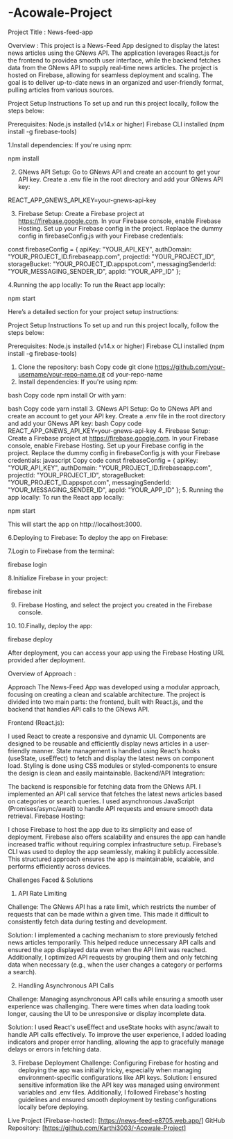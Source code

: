 # -Acowale-Project

Project Title : News-feed-app

Overview : This project is a News-Feed App designed to display the latest news articles using the GNews API. The application leverages React.js for the frontend to providea smooth user interface,
while the backend fetches data from the GNews API to supply real-time news articles. The project is hosted on Firebase, allowing for seamless deployment and scaling. 
The goal is to deliver up-to-date news in an organized and user-friendly format, pulling articles from various sources.

Project Setup Instructions
To set up and run this project locally, follow the steps below:

Prerequisites:
Node.js installed (v14.x or higher)
Firebase CLI installed (npm install -g firebase-tools)

1.Install dependencies:
If you're using npm:

npm install

2. GNews API Setup:
Go to GNews API and create an account to get your API key.
Create a .env file in the root directory and add your GNews API key:

REACT_APP_GNEWS_API_KEY=your-gnews-api-key

3. Firebase Setup:
Create a Firebase project at https://firebase.google.com.
In your Firebase console, enable Firebase Hosting.
Set up your Firebase config in the project. Replace the dummy config in firebaseConfig.js with your Firebase credentials:

const firebaseConfig = {
  apiKey: "YOUR_API_KEY",
  authDomain: "YOUR_PROJECT_ID.firebaseapp.com",
  projectId: "YOUR_PROJECT_ID",
  storageBucket: "YOUR_PROJECT_ID.appspot.com",
  messagingSenderId: "YOUR_MESSAGING_SENDER_ID",
  appId: "YOUR_APP_ID"
};

4.Running the app locally:
To run the React app locally:

npm start


Here’s a detailed section for your project setup instructions:

Project Setup Instructions
To set up and run this project locally, follow the steps below:

Prerequisites:
Node.js installed (v14.x or higher)
Firebase CLI installed (npm install -g firebase-tools)
1. Clone the repository:
bash
Copy code
git clone https://github.com/your-username/your-repo-name.git
cd your-repo-name
2. Install dependencies:
If you're using npm:

bash
Copy code
npm install
Or with yarn:

bash
Copy code
yarn install
3. GNews API Setup:
Go to GNews API and create an account to get your API key.
Create a .env file in the root directory and add your GNews API key:
bash
Copy code
REACT_APP_GNEWS_API_KEY=your-gnews-api-key
4. Firebase Setup:
Create a Firebase project at https://firebase.google.com.
In your Firebase console, enable Firebase Hosting.
Set up your Firebase config in the project. Replace the dummy config in firebaseConfig.js with your Firebase credentials:
javascript
Copy code
const firebaseConfig = {
  apiKey: "YOUR_API_KEY",
  authDomain: "YOUR_PROJECT_ID.firebaseapp.com",
  projectId: "YOUR_PROJECT_ID",
  storageBucket: "YOUR_PROJECT_ID.appspot.com",
  messagingSenderId: "YOUR_MESSAGING_SENDER_ID",
  appId: "YOUR_APP_ID"
};
5. Running the app locally:
To run the React app locally:

npm start

This will start the app on http://localhost:3000.

6.Deploying to Firebase:
To deploy the app on Firebase:

7.Login to Firebase from the terminal:

  firebase login

8.Initialize Firebase in your project:

firebase init

9. Firebase Hosting, and select the project you created in the Firebase console.

10. 10.Finally, deploy the app:

firebase deploy

After deployment, you can access your app using the Firebase Hosting URL provided after deployment.



Overview of Approach : 

Approach
The News-Feed App was developed using a modular approach, focusing on creating a clean and scalable architecture. 
The project is divided into two main parts: the frontend, built with React.js,
and the backend that handles API calls to the GNews API.

Frontend (React.js):

I used React to create a responsive and dynamic UI. Components are designed to be reusable and efficiently display news articles in a user-friendly manner.
State management is handled using React’s hooks (useState, useEffect) to fetch and display the latest news on component load.
Styling is done using CSS modules or styled-components to ensure the design is clean and easily maintainable.
Backend/API Integration:

The backend is responsible for fetching data from the GNews API. I implemented an API call service that fetches the latest news articles based on categories or search queries.
I used asynchronous JavaScript (Promises/async/await) to handle API requests and ensure smooth data retrieval.
Firebase Hosting:

I chose Firebase to host the app due to its simplicity and ease of deployment. Firebase also offers scalability and ensures the app can handle increased traffic without requiring complex infrastructure setup.
Firebase’s CLI was used to deploy the app seamlessly, making it publicly accessible.
This structured approach ensures the app is maintainable, scalable, and performs efficiently across devices.


Challenges Faced & Solutions
1. API Rate Limiting
   
Challenge: The GNews API has a rate limit, which restricts the number of requests that can be made within a given time.
This made it difficult to consistently fetch data during testing and development.

Solution: I implemented a caching mechanism to store previously fetched news articles temporarily. This helped reduce unnecessary API calls and 
ensured the app displayed data even when the API limit was reached. Additionally, I optimized API requests by grouping them and only fetching data when necessary 
(e.g., when the user changes a category or performs a search).

2. Handling Asynchronous API Calls
   
Challenge: Managing asynchronous API calls while ensuring a smooth user experience was challenging. There were times when data loading took longer,
 causing the UI to be unresponsive or display incomplete data.

Solution: I used React's useEffect and useState hooks with async/await to handle API calls effectively. To improve the user experience,
I added loading indicators and proper error handling, allowing the app to gracefully manage delays or errors in fetching data.


3. Firebase Deployment
Challenge: Configuring Firebase for hosting and deploying the app was initially tricky, especially when managing environment-specific configurations like API keys.
Solution: I ensured sensitive information like the API key was managed using environment variables and .env files. Additionally,
I followed Firebase's hosting guidelines and ensured smooth deployment by testing configurations locally before deploying.

Live Project (Firebase-hosted): [https://news-feed-e8705.web.app/]
GitHub Repository: [https://github.com/Karthi3003/-Acowale-Project]



